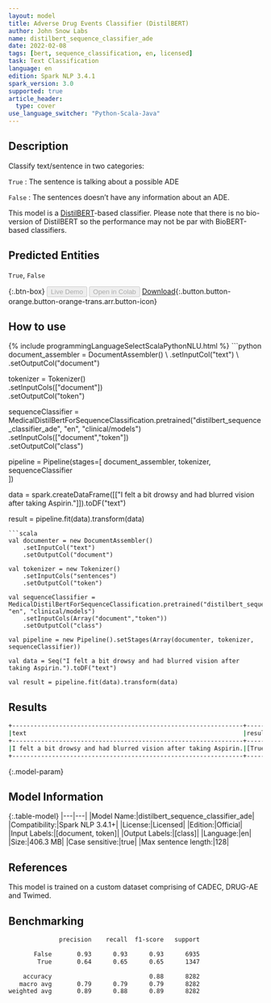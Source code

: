 ```yaml
---
layout: model
title: Adverse Drug Events Classifier (DistilBERT)
author: John Snow Labs
name: distilbert_sequence_classifier_ade
date: 2022-02-08
tags: [bert, sequence_classification, en, licensed]
task: Text Classification
language: en
edition: Spark NLP 3.4.1
spark_version: 3.0
supported: true
article_header:
  type: cover
use_language_switcher: "Python-Scala-Java"
---
```


## Description

Classify text/sentence in two categories:

`True` : The sentence is talking about a possible ADE

`False` : The sentences doesn’t have any information about an ADE.

This model is a [DistilBERT](https://huggingface.co/distilbert-base-cased)-based classifier. Please note that there is no bio-version of DistilBERT so the performance may not be par with BioBERT-based classifiers.

## Predicted Entities

`True`, `False`

{:.btn-box}
<button class="button button-orange" disabled>Live Demo</button>
<button class="button button-orange" disabled>Open in Colab</button>
[Download](https://s3.amazonaws.com/auxdata.johnsnowlabs.com/clinical/models/distilbert_sequence_classifier_ade_en_3.4.1_3.0_1644352732829.zip){:.button.button-orange.button-orange-trans.arr.button-icon}

## How to use



<div class="tabs-box" markdown="1">
{% include programmingLanguageSelectScalaPythonNLU.html %}
```python
document_assembler = DocumentAssembler() \
    .setInputCol("text") \
    .setOutputCol("document")

tokenizer = Tokenizer() \
    .setInputCols(["document"]) \
    .setOutputCol("token")

sequenceClassifier = MedicalDistilBertForSequenceClassification.pretrained("distilbert_sequence_classifier_ade", "en", "clinical/models")\
  .setInputCols(["document","token"])\
  .setOutputCol("class")

pipeline = Pipeline(stages=[
    document_assembler, 
    tokenizer,
    sequenceClassifier    
])

data = spark.createDataFrame([["I felt a bit drowsy and had blurred vision after taking Aspirin."]]).toDF("text")

result = pipeline.fit(data).transform(data)
```
```scala
val documenter = new DocumentAssembler() 
    .setInputCol("text") 
    .setOutputCol("document")

val tokenizer = new Tokenizer()
    .setInputCols("sentences")
    .setOutputCol("token")

val sequenceClassifier = MedicalDistilBertForSequenceClassification.pretrained("distilbert_sequence_classifier_ade", "en", "clinical/models")
    .setInputCols(Array("document","token"))
    .setOutputCol("class")

val pipeline = new Pipeline().setStages(Array(documenter, tokenizer, sequenceClassifier))

val data = Seq("I felt a bit drowsy and had blurred vision after taking Aspirin.").toDF("text")

val result = pipeline.fit(data).transform(data)
```
</div>

## Results

```bash
+----------------------------------------------------------------+------+
|text                                                            |result|
+----------------------------------------------------------------+------+
|I felt a bit drowsy and had blurred vision after taking Aspirin.|[True]|
+----------------------------------------------------------------+------+
```

{:.model-param}
## Model Information

{:.table-model}
|---|---|
|Model Name:|distilbert_sequence_classifier_ade|
|Compatibility:|Spark NLP 3.4.1+|
|License:|Licensed|
|Edition:|Official|
|Input Labels:|[document, token]|
|Output Labels:|[class]|
|Language:|en|
|Size:|406.3 MB|
|Case sensitive:|true|
|Max sentence length:|128|

## References

This model is trained on a custom dataset comprising of CADEC, DRUG-AE and Twimed.

## Benchmarking

```bash
              precision    recall  f1-score   support

       False       0.93      0.93      0.93      6935
        True       0.64      0.65      0.65      1347

    accuracy                           0.88      8282
   macro avg       0.79      0.79      0.79      8282
weighted avg       0.89      0.88      0.89      8282
```
